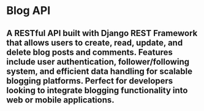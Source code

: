 # Blog API
## A RESTful API built with Django REST Framework that allows users to create, read, update, and delete blog posts and comments. Features include user authentication, follower/following system, and efficient data handling for scalable blogging platforms. Perfect for developers looking to integrate blogging functionality into web or mobile applications.
